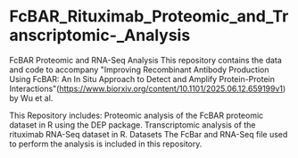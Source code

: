 # FcBAR_Rituximab_Proteomic_and_Transcriptomic-_Analysis
FcBAR Proteomic and RNA-Seq Analysis
This repository contains the data and code to accompany "Improving Recombinant Antibody Production Using FcBAR: An In Situ Approach to Detect and Amplify Protein-Protein Interactions"(https://www.biorxiv.org/content/10.1101/2025.06.12.659199v1) by Wu et al.

This Repository includes:
Proteomic analysis of the FcBAR proteomic dataset in R using the DEP package.
Transcriptomic analysis of the rituximab RNA-Seq dataset in R. 
Datasets
The FcBar and RNA-Seq file used to perform the analysis is included in this repository.
